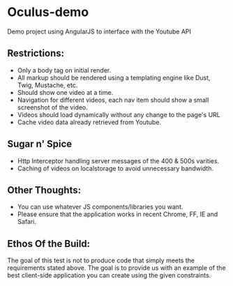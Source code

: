 Oculus-demo
===========

Demo project using AngularJS to interface with the Youtube API

Restrictions:
-------------

* Only a body tag on initial render.
* All markup should be rendered using a templating engine like Dust, Twig, Mustache, etc.
* Should show one video at a time.
* Navigation for different videos, each nav item should show a small screenshot of the video.
* Videos should load dynamically without any change to the page's URL
* Cache video data already retrieved from Youtube.

Sugar n' Spice
--------------
* Http Interceptor handling server messages of the 400 & 500s varities.
* Caching of videos on localstorage to avoid unnecessary bandwidth. 

Other Thoughts:
---------------

* You can use whatever JS components/libraries you want.
* Please ensure that the application works in recent Chrome, FF, IE and Safari.

Ethos Of the Build:
-------------------

The goal of this test is not to produce code that simply meets the requirements stated above.
The goal is to provide us with an example of the best client-side application you can create using the given constraints.  